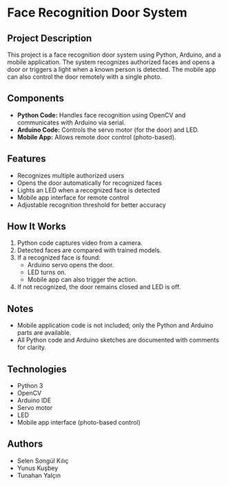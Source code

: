 # Face Recognition Door System

## Project Description
This project is a face recognition door system using Python, Arduino, and a mobile application. 
The system recognizes authorized faces and opens a door or triggers a light when a known person is detected. 
The mobile app can also control the door remotely with a single photo.

## Components
- **Python Code:** Handles face recognition using OpenCV and communicates with Arduino via serial.
- **Arduino Code:** Controls the servo motor (for the door) and LED.
- **Mobile App:** Allows remote door control (photo-based).

## Features
- Recognizes multiple authorized users
- Opens the door automatically for recognized faces
- Lights an LED when a recognized face is detected
- Mobile app interface for remote control
- Adjustable recognition threshold for better accuracy

## How It Works
1. Python code captures video from a camera.
2. Detected faces are compared with trained models.
3. If a recognized face is found:
   - Arduino servo opens the door.
   - LED turns on.
   - Mobile app can also trigger the action.
4. If not recognized, the door remains closed and LED is off.

## Notes
- Mobile application code is not included; only the Python and Arduino parts are available.
- All Python code and Arduino sketches are documented with comments for clarity.

## Technologies
- Python 3
- OpenCV
- Arduino IDE
- Servo motor
- LED
- Mobile app interface (photo-based control)

## Authors
- Selen Songül Kılıç
- Yunus Kuşbey
- Tunahan Yalçın
